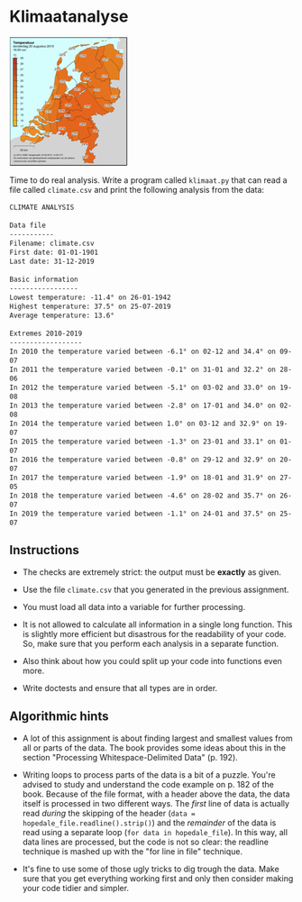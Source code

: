 # Klimaatanalyse

![](../eca2csv/temperature.png)

Time to do real analysis. Write a program called `klimaat.py` that can read a file called `climate.csv` and print the following analysis from the data:

    CLIMATE ANALYSIS

    Data file
    -----------
    Filename: climate.csv
    First date: 01-01-1901
    Last date: 31-12-2019

    Basic information
    -----------------
    Lowest temperature: -11.4° on 26-01-1942
    Highest temperature: 37.5° on 25-07-2019
    Average temperature: 13.6°

    Extremes 2010-2019
    ------------------
    In 2010 the temperature varied between -6.1° on 02-12 and 34.4° on 09-07
    In 2011 the temperature varied between -0.1° on 31-01 and 32.2° on 28-06
    In 2012 the temperature varied between -5.1° on 03-02 and 33.0° on 19-08
    In 2013 the temperature varied between -2.8° on 17-01 and 34.0° on 02-08
    In 2014 the temperature varied between 1.0° on 03-12 and 32.9° on 19-07
    In 2015 the temperature varied between -1.3° on 23-01 and 33.1° on 01-07
    In 2016 the temperature varied between -0.8° on 29-12 and 32.9° on 20-07
    In 2017 the temperature varied between -1.9° on 18-01 and 31.9° on 27-05
    In 2018 the temperature varied between -4.6° on 28-02 and 35.7° on 26-07
    In 2019 the temperature varied between -1.1° on 24-01 and 37.5° on 25-07

## Instructions

- The checks are extremely strict: the output must be **exactly** as given.

- Use the file `climate.csv` that you generated in the previous assignment.

- You must load all data into a variable for further processing.

- It is not allowed to calculate all information in a single long function. This is slightly more efficient but disastrous for the readability of your code. So, make sure that you perform each analysis in a separate function.

- Also think about how you could split up your code into functions even more.

- Write doctests and ensure that all types are in order.

## Algorithmic hints

- A lot of this assignment is about finding largest and smallest values from all or parts of the data. The book provides some ideas about this in the section "Processing Whitespace-Delimited Data" (p. 192).

- Writing loops to process parts of the data is a bit of a puzzle. You're advised to study and understand the code example on p. 182 of the book. Because of the file format, with a header above the data, the data itself is processed in two different ways. The *first* line of data is actually read *during* the skipping of the header (`data = hopedale_file.readline().strip()`) and the *remainder* of the data is read using a separate loop (`for data in hopedale_file`). In this way, all data lines are processed, but the code is not so clear: the readline technique is mashed up with the "for line in file" technique.

- It's fine to use some of those ugly tricks to dig trough the data. Make sure that you get everything working first and only then consider making your code tidier and simpler.
